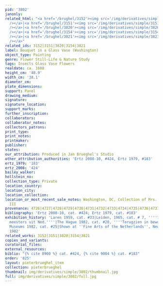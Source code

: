 ```yaml
---
pid: '3802'
janonly: 
related_html: "<a href='/brughel/3152'><img src='/img/derivatives/simple/3152/thumbnail.jpg'
  /></a>|<a href='/brughel/3151'><img src='/img/derivatives/simple/3151/thumbnail.jpg'
  /></a>|<a href='/brughel/3820'><img src='/img/derivatives/simple/3820/thumbnail.jpg'
  /></a>|<a href='/brughel/3154'><img src='/img/derivatives/simple/3154/thumbnail.jpg'
  /></a>|<a href='/brughel/3821'><img src='/img/derivatives/simple/3821/thumbnail.jpg'
  /></a>"
related_ids: 3152|3151|3820|3154|3821
label: Bouquet in a Glass Vase (Washington)
object_type: Painting
genre: Flower Still-Life & Nature Study
tags: Insects Glass Vase Flowers
realdate: ca. 1608
height_cm: '48.9'
width_cm: '38.1'
diameter_cm: 
plate_dimensions: 
support: Panel
drawing_medium: 
signature: 
signature_location: 
support_marks: 
further_inscription: 
collaborators: 
collaborator_notes: 
collectors_patrons: 
print_type: 
print_notes: 
printmaker: 
publisher: 
states: 
our_attribution: Produced in Jan Brueghel's Studio
other_attribution_authorities: 'Ertz 2008-10, #424, Ertz 1979, #183'
ertz_1979: '183'
ertz_2008: '424'
bailey_walker: 
hollstein_no: 
collection_type: Private
location_country: 
location_city: 
location_collection: 
location_or_most_recent_sale_notes: Washington, DC, Collection of Mrs. H. John Heinz
  III
provenance: 4726|4727|4728|4729|4730|4731|4732|4733|4734|4735|4736|4737
bibliography: 'Ertz 2008-10, cat. #424; Ertz 1979, cat. #183'
exhibition_history: 'Laren 1959, cat. #33|Leiden, 1965, cat. # 7, ''''17de eeuwse
  meesters uit Ned.''''|The Hague 1982, cat. #20, ''''Terugzien in bewondering''''|Amsterdam/Noordbrabants
  Museums 1982, cat. #25|Shown at ''Fine Arts of the Netherlands'', New York, Nov.
  1982'
related_works: 3152|3151|3820|3154|3821
copies_and_variants: 
curatorial_files: 
external_resources: 
biblio: "{% cite 8900 %} cat. #424, {% cite 9004 %} cat. #183"
order: '825'
layout: pieterbrueghel_item
collection: pieterbrueghel
thumbnail: img/derivatives/simple/3802/thumbnail.jpg
full: img/derivatives/simple/3802/full.jpg
---
```

